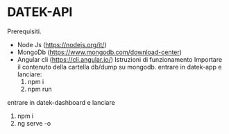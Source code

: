 # DATEK-API
Prerequisiti.
- Node Js (https://nodejs.org/it/)
- MongoDb (https://www.mongodb.com/download-center)
- Angular cli   (https://cli.angular.io/)
Istruzioni di funzionamento 
Importare il contenuto della cartella db/dump su mongodb.
entrare in datek-app e lanciare:
   1) npm i
   2) npm run

entrare in datek-dashboard e lanciare
   1) npm i
   2) ng serve -o


